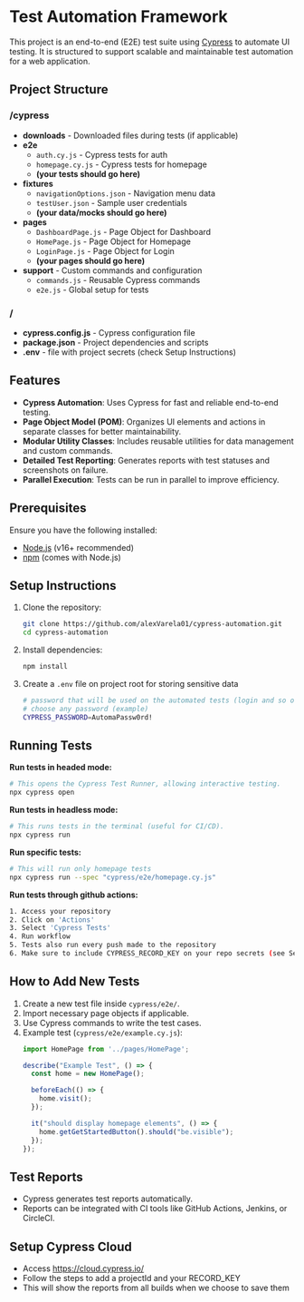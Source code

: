 # Test Automation Framework

This project is an end-to-end (E2E) test suite using [Cypress](https://www.cypress.io/) to automate UI testing. It is structured to support scalable and maintainable test automation for a web application.

## Project Structure

### /cypress
- **downloads** - Downloaded files during tests (if applicable)
- **e2e**
  - `auth.cy.js` - Cypress tests for auth
  - `homepage.cy.js` - Cypress tests for homepage
  - **(your tests should go here)**
- **fixtures**
  - `navigationOptions.json` - Navigation menu data
  - `testUser.json` - Sample user credentials
  - **(your data/mocks should go here)**
- **pages**
  - `DashboardPage.js` - Page Object for Dashboard
  - `HomePage.js` - Page Object for Homepage
  - `LoginPage.js` - Page Object for Login
  - **(your pages should go here)**
- **support** - Custom commands and configuration
  - `commands.js` - Reusable Cypress commands
  - `e2e.js` - Global setup for tests

### /
- **cypress.config.js** - Cypress configuration file
- **package.json** - Project dependencies and scripts
- **.env** - file with project secrets (check Setup Instructions)

## Features

- **Cypress Automation**: Uses Cypress for fast and reliable end-to-end testing.
- **Page Object Model (POM)**: Organizes UI elements and actions in separate classes for better maintainability.
- **Modular Utility Classes**: Includes reusable utilities for data management and custom commands.
- **Detailed Test Reporting**: Generates reports with test statuses and screenshots on failure.
- **Parallel Execution**: Tests can be run in parallel to improve efficiency.

## Prerequisites
Ensure you have the following installed:
- [Node.js](https://nodejs.org/) (v16+ recommended)
- [npm](https://www.npmjs.com/) (comes with Node.js)

## Setup Instructions
1. Clone the repository:
   ```sh
   git clone https://github.com/alexVarela01/cypress-automation.git
   cd cypress-automation
   ```
2. Install dependencies:
   ```sh
   npm install
   ```
3. Create a `.env` file on project root for storing sensitive data
    ```sh
    # password that will be used on the automated tests (login and so on)
    # choose any password (example)
    CYPRESS_PASSWORD=AutomaPassw0rd!
    ```


## Running Tests
**Run tests in headed mode:**
  ```sh
  # This opens the Cypress Test Runner, allowing interactive testing.
  npx cypress open
  ```
**Run tests in headless mode:**
  ```sh
  # This runs tests in the terminal (useful for CI/CD).
  npx cypress run
  ```
**Run specific tests:**
  ```sh
  # This will run only homepage tests
  npx cypress run --spec "cypress/e2e/homepage.cy.js"
  ```

**Run tests through github actions:**
  ```sh
  1. Access your repository
  2. Click on 'Actions'
  3. Select 'Cypress Tests'
  4. Run workflow
  5. Tests also run every push made to the repository
  6. Make sure to include CYPRESS_RECORD_KEY on your repo secrets (see Setup Cypress Cloud section)
  ```

## How to Add New Tests
1. Create a new test file inside `cypress/e2e/`.
2. Import necessary page objects if applicable.
3. Use Cypress commands to write the test cases.
4. Example test (`cypress/e2e/example.cy.js`):
   ```javascript
   import HomePage from '../pages/HomePage';
   
   describe("Example Test", () => {
     const home = new HomePage();
   
     beforeEach(() => {
       home.visit();
     });
   
     it("should display homepage elements", () => {
       home.getGetStartedButton().should("be.visible");
     });
   });
   ```

## Test Reports
- Cypress generates test reports automatically.
- Reports can be integrated with CI tools like GitHub Actions, Jenkins, or CircleCI.

## Setup Cypress Cloud
- Access https://cloud.cypress.io/
- Follow the steps to add a projectId and your RECORD_KEY
- This will show the reports from all builds when we choose to save them
